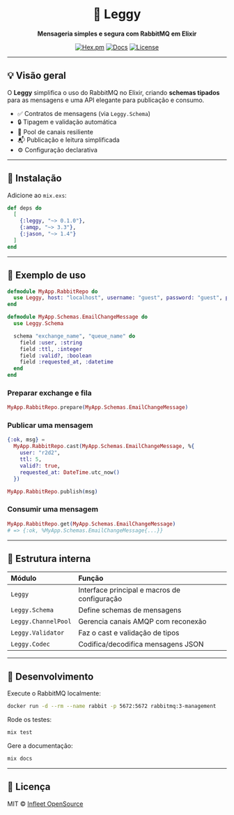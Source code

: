 
<div align="center">

# 🐇 Leggy  
**Mensageria simples e segura com RabbitMQ em Elixir**

[![Hex.pm](https://img.shields.io/hexpm/v/leggy.svg)](https://hex.pm/packages/leggy)
[![Docs](https://img.shields.io/badge/docs-hexdocs.pm-blue)](https://hexdocs.pm/leggy)
[![License](https://img.shields.io/github/license/infleet/leggy)](LICENSE)

</div>

---

## 💡 Visão geral

O **Leggy** simplifica o uso do RabbitMQ no Elixir, criando **schemas tipados** para as mensagens
e uma API elegante para publicação e consumo.

- ✅ Contratos de mensagens (via `Leggy.Schema`)
- 🔒 Tipagem e validação automática
- 🧩 Pool de canais resiliente
- 📬 Publicação e leitura simplificada
- ⚙️ Configuração declarativa

---

## 🚀 Instalação

Adicione ao `mix.exs`:

```elixir
def deps do
  [
    {:leggy, "~> 0.1.0"},
    {:amqp, "~> 3.3"},
    {:jason, "~> 1.4"}
  ]
end
```

---

## 🧱 Exemplo de uso

```elixir
defmodule MyApp.RabbitRepo do
  use Leggy, host: "localhost", username: "guest", password: "guest", pool_size: 4
end

defmodule MyApp.Schemas.EmailChangeMessage do
  use Leggy.Schema

  schema "exchange_name", "queue_name" do
    field :user, :string
    field :ttl, :integer
    field :valid?, :boolean
    field :requested_at, :datetime
  end
end
```

### Preparar exchange e fila

```elixir
MyApp.RabbitRepo.prepare(MyApp.Schemas.EmailChangeMessage)
```

### Publicar uma mensagem

```elixir
{:ok, msg} =
  MyApp.RabbitRepo.cast(MyApp.Schemas.EmailChangeMessage, %{
    user: "r2d2",
    ttl: 5,
    valid?: true,
    requested_at: DateTime.utc_now()
  })

MyApp.RabbitRepo.publish(msg)
```

### Consumir uma mensagem

```elixir
MyApp.RabbitRepo.get(MyApp.Schemas.EmailChangeMessage)
# => {:ok, %MyApp.Schemas.EmailChangeMessage{...}}
```

---

## 🧠 Estrutura interna

| Módulo | Função |
|:--|:--|
| `Leggy` | Interface principal e macros de configuração |
| `Leggy.Schema` | Define schemas de mensagens |
| `Leggy.ChannelPool` | Gerencia canais AMQP com reconexão |
| `Leggy.Validator` | Faz o cast e validação de tipos |
| `Leggy.Codec` | Codifica/decodifica mensagens JSON |

---

## 🧰 Desenvolvimento

Execute o RabbitMQ localmente:

```bash
docker run -d --rm --name rabbit -p 5672:5672 rabbitmq:3-management
```

Rode os testes:

```bash
mix test
```

Gere a documentação:

```bash
mix docs
```

---

## 📄 Licença

MIT © [Infleet OpenSource](https://github.com/infleet)
